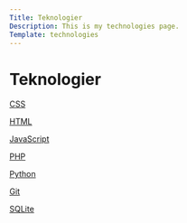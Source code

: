 ```yaml
---
Title: Teknologier
Description: This is my technologies page.
Template: technologies
---
```


<div class="technologies-page">
<h1>Teknologier</h1>

<a class="tech-box css" href="%base_url%/technology/css">
<p>CSS</p>
</a>

<a class="tech-box html" href="%base_url%/technology/html">
<p>HTML</p>
</a>

<a class="tech-box javascript" href="%base_url%/technology/javascript">
<p>JavaScript</p>
</a>

<a class="tech-box php" href="%base_url%/technology/php">
<p>PHP</p>
</a>

<a class="tech-box python" href="%base_url%/technology/python">
<p>Python</p>
</a>

<a class="tech-box git" href="%base_url%/technology/git">
<p>Git</p>
</a>

<a class="tech-box sqlite" href="%base_url%/technology/sqlite">
<p>SQLite</p>
</a>
</div>
